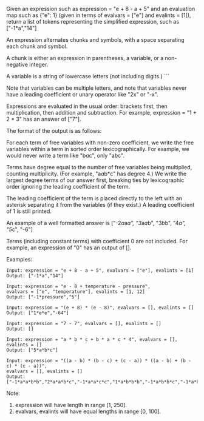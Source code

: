 Given an expression such as expression = "e + 8 - a + 5" and an evaluation map such as {"e": 1} (given in terms of evalvars = ["e"] and evalints = [1]), return a list of tokens representing the simplified expression, such as ["-1*a","14"]

An expression alternates chunks and symbols, with a space separating each chunk and symbol.

A chunk is either an expression in parentheses, a variable, or a non-negative integer.

A variable is a string of lowercase letters (not including digits.) ```

Note that variables can be multiple letters, and note that variables never have a leading coefficient or unary operator like "2x" or "-x".

Expressions are evaluated in the usual order: brackets first, then multiplication, then addition and subtraction. For example, expression = "1 + 2 * 3" has an answer of ["7"].

The format of the output is as follows:

For each term of free variables with non-zero coefficient, we write the free variables within a term in sorted order lexicographically. For example, we would never write a term like "b*a*c", only "a*b*c".

Terms have degree equal to the number of free variables being multiplied, counting multiplicity. (For example, "a*a*b*c" has degree 4.) We write the largest degree terms of our answer first, breaking ties by lexicographic order ignoring the leading coefficient of the term.

The leading coefficient of the term is placed directly to the left with an asterisk separating it from the variables (if they exist.)  A leading coefficient of 1 is still printed.

An example of a well formatted answer is ["-2*a*a*a", "3*a*a*b", "3*b*b", "4*a", "5*c", "-6"] 

Terms (including constant terms) with coefficient 0 are not included.  For example, an expression of "0" has an output of [].

Examples:
```
Input: expression = "e + 8 - a + 5", evalvars = ["e"], evalints = [1]
Output: ["-1*a","14"]

Input: expression = "e - 8 + temperature - pressure",
evalvars = ["e", "temperature"], evalints = [1, 12]
Output: ["-1*pressure","5"]

Input: expression = "(e + 8) * (e - 8)", evalvars = [], evalints = []
Output: ["1*e*e","-64"]

Input: expression = "7 - 7", evalvars = [], evalints = []
Output: []

Input: expression = "a * b * c + b * a * c * 4", evalvars = [], evalints = []
Output: ["5*a*b*c"]

Input: expression = "((a - b) * (b - c) + (c - a)) * ((a - b) + (b - c) * (c - a))",
evalvars = [], evalints = []
Output: ["-1*a*a*b*b","2*a*a*b*c","-1*a*a*c*c","1*a*b*b*b","-1*a*b*b*c","-1*a*b*c*c","1*a*c*c*c","-1*b*b*b*c","2*b*b*c*c","-1*b*c*c*c","2*a*a*b","-2*a*a*c","-2*a*b*b","2*a*c*c","1*b*b*b","-1*b*b*c","1*b*c*c","-1*c*c*c","-1*a*a","1*a*b","1*a*c","-1*b*c"]
```
Note:
1. expression will have length in range [1, 250].
2. evalvars, evalints will have equal lengths in range [0, 100].